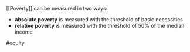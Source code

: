 [[Poverty]] can be measured in two ways:
- **absolute poverty** is measured with the threshold of basic necessities
- **relative poverty** is measured with the threshold of 50% of the median income

#equity 